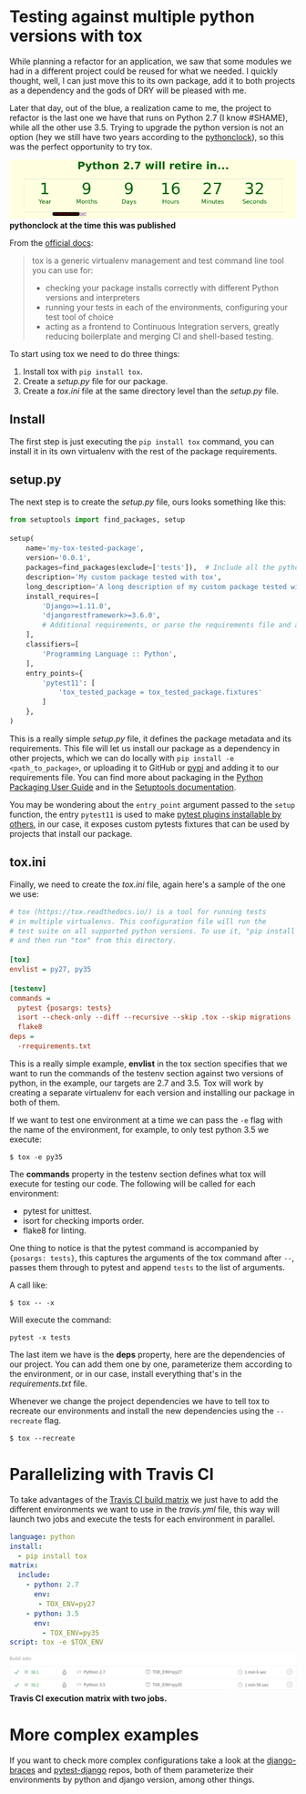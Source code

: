 # Testing against multiple python versions with tox

While planning a refactor for an application, we saw that some modules we had
in a different project could be reused for what we needed. I quickly thought,
well, I can just move this to its own package, add it to both projects as a
dependency and the gods of DRY will be pleased with me.

Later that day, out of the blue, a realization came to me, the project to
refactor is the last one we have that runs on Python 2.7 (I know #SHAME),
while all the other use 3.5. Trying to upgrade the python version is
not an option (hey we still have two years according to the
[pythonclock](https://pythonclock.org/)), so this was the perfect opportunity to
try tox.

![pythonclock](pythonclock.png)
**pythonclock at the time this was published**

From the [official docs](https://tox.readthedocs.io/en/latest/):

> tox is a generic virtualenv management and test command line tool you can use for:
>
> - checking your package installs correctly with different Python versions and interpreters
> - running your tests in each of the environments, configuring your test tool of choice
> - acting as a frontend to Continuous Integration servers, greatly reducing boilerplate and merging CI and shell-based testing.

To start using tox we need to do three things:

1. Install tox with `pip install tox`.
2. Create a *setup.py* file for our package.
3. Create a *tox.ini* file at the same directory level than the *setup.py* file.

## Install
The first step is just executing the `pip install tox` command, you can install
it in its own virtualenv with the rest of the package requirements.

## setup.py

The next step is to create the *setup.py* file, ours looks something like this:

```python
from setuptools import find_packages, setup

setup(
    name='my-tox-tested-package',
    version='0.0.1',
    packages=find_packages(exclude=['tests']),  # Include all the python modules except `tests`.
    description='My custom package tested with tox',
    long_description='A long description of my custom package tested with tox',
    install_requires=[
        'Django>=1.11.0',
        'djangorestframework>=3.6.0',
        # Additional requirements, or parse the requirements file and add it here
    ],
    classifiers=[
        'Programming Language :: Python',
    ],
    entry_points={
        'pytest11': [
            'tox_tested_package = tox_tested_package.fixtures'
        ]
    },
)
```

This is a really simple *setup.py* file, it defines the package metadata and
its requirements. This file will let us install our package as a dependency
in other projects, which we can do locally with `pip install -e <path_to_package>`,
or uploading it to GitHub or [pypi](https://pypi.python.org/pypi) and adding it
to our requirements file. You can find more about packaging in the
[Python Packaging User Guide](https://packaging.python.org/) and in the
[Setuptools documentation](https://setuptools.readthedocs.io/en/latest/index.html).

You may be wondering about the `entry_point` argument passed to the `setup` function,
the entry `pytest11` is used to make
[pytest plugins installable by others](https://docs.pytest.org/en/latest/writing_plugins.html#making-your-plugin-installable-by-others),
in our case, it exposes custom pytests fixtures that can be used by projects that install our package.

## tox.ini

Finally, we need to create the *tox.ini* file, again here's a sample of the one we
use:

```ini
# tox (https://tox.readthedocs.io/) is a tool for running tests
# in multiple virtualenvs. This configuration file will run the
# test suite on all supported python versions. To use it, "pip install tox"
# and then run "tox" from this directory.

[tox]
envlist = py27, py35

[testenv]
commands =
  pytest {posargs: tests}
  isort --check-only --diff --recursive --skip .tox --skip migrations
  flake8
deps =
  -rrequirements.txt
```

This is a really simple example, **envlist** in the tox section specifies that
we want to run the commands of the testenv section against two versions of
python, in the example, our targets are 2.7 and 3.5. Tox will work by creating
a separate virtualenv for each version and installing our package in both of them.

If we want to test one environment at a time we can pass the `-e` flag
with the name of the environment, for example, to only test python 3.5 we
execute:

```
$ tox -e py35
```

The **commands** property in the testenv section defines what tox will execute for
testing our code. The following will be called for each environment:

- pytest for unittest.
- isort for checking imports order.
- flake8 for linting.

One thing to notice is that the pytest command is accompanied by
`{posargs: tests}`, this captures the arguments of the tox command after
`--`, passes them through to pytest and append `tests` to the list of arguments.

A call like:

```
$ tox -- -x
```

Will execute the command:

```
pytest -x tests
```

The last item we have is the **deps** property, here are the dependencies of
our project. You can add them one by one, parameterize them according to the
environment, or in our case, install everything that's in the
*requirements.txt* file.

Whenever we change the project dependencies we have to tell tox to recreate our
environments and install the new dependencies using the `--recreate` flag.

```
$ tox --recreate
```

# Parallelizing with Travis CI

To take advantages of the
[Travis CI build matrix](https://docs.travis-ci.com/user/customizing-the-build/#Build-Matrix)
we just have to add the different environments we want to use in the
*travis.yml* file, this way will launch two jobs and execute the tests for each
environment in parallel.

```yaml
language: python
install:
  - pip install tox
matrix:
  include:
    - python: 2.7
      env:
       - TOX_ENV=py27
    - python: 3.5
      env:
        - TOX_ENV=py35
script: tox -e $TOX_ENV
```

![travis](travis.png)
**Travis CI execution matrix with two jobs.**

# More complex examples

If you want to check more complex configurations take a look at the
[django-braces](https://github.com/brack3t/django-braces/blob/master/tox.ini)
and [pytest-django](https://github.com/pytest-dev/pytest-django/blob/master/tox.ini)
repos, both of them parameterize their environments by python and django
version, among other things.
